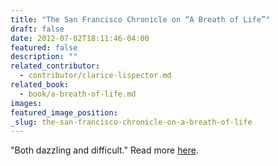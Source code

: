 ```yaml
---
title: "The San Francisco Chronicle on “A Breath of Life”"
draft: false
date: 2012-07-02T18:11:46-04:00
featured: false
description: ""
related_contributor:
  - contributor/clarice-lispector.md
related_book:
  - book/a-breath-of-life.md
images:
featured_image_position: 
_slug: the-san-francisco-chronicle-on-a-breath-of-life
---
```


"Both dazzling and difficult." Read more [here](http://www.sfgate.com/books/article/A-Breath-of-Life-by-Clarice-Lispector-3674517.php). 

